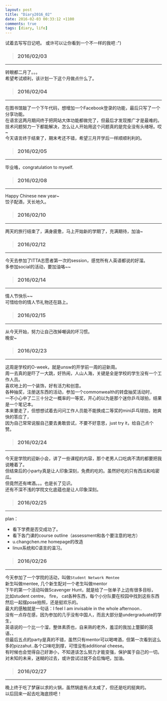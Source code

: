 ```yaml
---
layout: post
title: "Diary2016_02"
date: 2016-02-03 00:33:12 +1100
comments: true
tags: [diary, life]
---
```


试着去写写日记吧。 或许可以让你看到一个不一样的我吧 :")  

<!--more-->
   


>### 2016/02/03 ###
----------
转眼都二月了。。。    
希望考试顺利，该计划一下这个月做点什么了。    
<img  style="max-height:530px" class="lazy" data-original="/images/blog/160203_diary/moka.JPG">
 

>### 2016/02/04 ###
----------
在图书馆敲了一个下午代码，想增加一个Facebook登录的功能，最后只写了一个分享功能。     
在语言这两月期间终于把网站大体功能都做完了，但最后才发现推广才是最难的。    
技术问题努力一下都能解决，怎么让人开始用这个问题真的是完全没有头绪呀。哎~     
<img style="max-height:430px" class="lazy" data-original="/images/blog/160203_diary/library.JPG">    
今天语言终于结束了，期末考还不错，希望三月开学后一样顺顺利利的。    
<img style="max-height:530px" class="lazy" data-original="/images/blog/160203_diary/score.PNG">
 

>### 2016/02/05 ###
----------
毕业咯，congratulation to myself.   
<img  style="max-height:530px" class="lazy" data-original="/images/blog/160203_diary/congratulation.JPG">
 

>### 2016/02/08 ###
----------
Happy Chinese new year~    
饺子配酒，天长地久。    
<img  style="max-height:530px" class="lazy" data-original="/images/blog/160203_diary/dumpling.JPG">   
<img  style="max-height:530px" class="lazy" data-original="/images/blog/160203_diary/vb_beer.JPG">
 

>### 2016/02/10 ###
----------
两天的旅行结束了，满身疲惫，马上开始新的学期了，充满期待，加油~    
<img  style="max-height:430px" class="lazy" data-original="/images/blog/160203_diary/cc_beach.JPG">
 

>### 2016/02/12 ###
----------
今天去参加了ITTA志愿者第一次的session，感觉所有人英语都说的好溜。    
多参加social的活动，要加油咯~~    
<img style="max-height:530px" class="lazy" data-original="/images/blog/160203_diary/icecream.JPG">
 

>### 2016/02/14 ###
----------
情人节快乐~~    
可惜给你的情人节礼物还在路上。    
 

>### 2016/02/15 ###
----------
从今天开始，努力让自己改掉嘲讽的坏习惯。    
晚安~    
 

>### 2016/02/23 ###
----------
这周是学校的O-week，就是unsw的开学前一周的迎新周。   
周一去真的是吓了一大跳，好热闹，人山人海，关键是全是学校的学生没有一个工作人员。      
<img style="max-height:530px" class="lazy" data-original="/images/blog/160203_diary/oweek.JPG">   
喜欢地上的一个装饰，好有活力和创意。         
<img style="max-height:530px" class="lazy" data-original="/images/blog/160203_diary/stage.JPG">   
各种抽奖，注册送东西的活动，参加一个commonwealth的转盘抽奖活动时，    
一不小心中了二三十分之一概率的一等奖，开心的以为是那个迷你乒乓球拍，结果是一个笔记本。    
本来要走了，但想想试着去问问工作人员能不能换成二等奖的mini乒乓球拍，她爽快的答应了，   
因为自己常常说服自己要去勇敢尝试，不要不好意思，just try it，给自己点个赞。    
<img style="max-height:530px" class="lazy" data-original="/images/blog/160203_diary/minibat.JPG">   
 

>### 2016/02/24 ###
----------
今天是学院的迎新小会，讲了一些课程的内容，那个老男人口吃病不清的都要把我说睡着了。    
但结束后的小party真是让人印象深刻，免费的吃的。虽然好吃的只有西瓜和哈密瓜。     
但竟然还有啤酒。。。也是长了见识。        
<img style="max-height:530px" class="lazy" data-original="/images/blog/160203_diary/beer.JPG">    
还有不深不浅的学院文化底蕴也是让人印象深刻。       
<img style="max-height:430px" class="lazy" data-original="/images/blog/160203_diary/cups.JPG">   
 

>### 2016/02/25 ###
----------
plan：   
- 看下学费是否交成功了。    
- 看下各门课的course outline（assessment和各个要注意的地方）    
- u.changchen.me homepage的改造    
- linux系统和C语言的温习。    
 

>### 2016/02/26 ###
----------
今天参加了一个学院的活动，叫做`Student Network Mentee`   
新生叫做mentee, 几个新生配对一个老生叫做mentor    
下午的第一个活动叫做Scavenger Hunt，就是给了一张单子上边有很多目标，     
比如student centre， fire， cat各种东西，每个小分队要在校园中找到这些东西然后一起摆pose拍照，还是挺欢乐的。   
最大的感触就是一句话：I feel I am invisable in the whole afternoon..    
没有一点存在感，因为参加的几乎没有中国人，而且大部分是undergraduate的学生，   
英语说的一个比一个溜，整体素质也，自来熟的老外，羞涩的我加上蹩脚的英语、、    
但最后五点的party是真的不错，虽然只有mentor可以喝啤酒，但第一次看到这么多的pizzahut..各个口味吃到撑，可惜没有additional cheese。   
<img style="max-height:530px" class="lazy" data-original="/images/blog/160203_diary/pizzahut.JPG">   
有时候也会觉得自己好渺小，不知道该怎么努力才能变强，保护属于自己的一切。   
对未知的未来，迷糊的过去，或许尝试过就不会后悔吧，加油。
 

>### 2016/02/27 ###
----------
晚上终于吃了梦寐以求的火锅，虽然锅底有点太咸了，但还是吃的挺爽的。    
以后回来一起去吃海底捞吧！   
<img style="max-height:430px" class="lazy" data-original="/images/blog/160203_diary/hotpot.JPG">          
 




